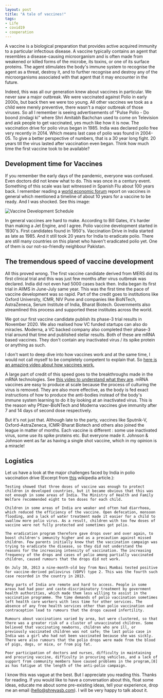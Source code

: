 ```yaml
---
layout: post
title: "A tale of vaccines!"
tags:
- Life
- covid19
- cooperation
---
```


A vaccine is a biological preparation that provides active acquired immunity to a particular infectious disease. A vaccine typically contains an agent that resembles a disease-causing microorganism and is often made from weakened or killed forms of the microbe, its toxins, or one of its surface proteins. The agent stimulates the body's immune system to recognise the agent as a threat, destroy it, and to further recognise and destroy any of the microorganisms associated with that agent that it may encounter in the future.

Indeed, this was all our generation knew about vaccines in particular. We never saw a major outbreak. We were vaccinated against Polio in early 2000s, but back then we were too young. All other vaccines we took as a child were merely preventive, there wasn't a major outbreak of those viruses. So all I remember is seeing advertisements of "Pulse Polio - Do boond zindagi ki" where Shri Amitabh Bachchan used to come on Television and ask people to get vaccinated, yes much like how it is now. The vaccination drive for polio virus began in 1985. India was declared polio free very recently in 2014. Which means last case of polio was found in 2004-05. To give a better perspective of numbers, that is a 30 year long fight. 20 years till the virus lasted after vaccination even began. Think how much time the first vaccine took to be available?

## Development time for Vaccines

If you remember the early days of the pandemic, everyone was confused. Even doctors did not knew what to do. This was once in a century event. Something of this scale was last witnessed in Spanish Flu about 100 years back. I remember reading a [world economic forum](https://www.weforum.org/agenda/2020/06/vaccine-development-barriers-coronavirus/) report on vaccines in general which mentioned a timeline of about 10 years for a vaccine to be ready. And I was shocked. See this image:

![Vaccine Development Schedule](https://wellcome.org/sites/default/files/styles/standalone_image_full_width/public/infographic-vaccine-development-1200x1850.png)

In general vaccines are hard to make. According to Bill Gates, it's harder than making a Jet Engine, and I agree. Polio vaccine development started in 1930's. First candidates found in 1950's. Vaccination Drive in India started as late as 1985. And it still took 20 years for India to eradicate polio. There are still many countries on this planet who haven't eradicated polio yet. One of them is our not-so-friendly neighbour Pakistan.

## The tremendous speed of vaccine development

All this proved wrong. The first vaccine candidate derived from MERS did its first clinical trial and this was just few months after virus outbreak was declared. India did not even had 5000 cases back then. India began its first trial in AIIMS in June-July same year. This was the first time the pace of vaccine development was so rapid. Part of the credit goes to institutions like Oxford University, ICMR, NIV Pune and companies like BioNTech, AstraZeneca, Serum Institute of India, Bharat Biotech. Governments also streamlined this process and supported these institutes across the world.

We got our first vaccine candidate publish its phase-3 trial results in November 2020. We also realised how VC funded startups can also do miracles. Moderna, a VC backed company also completed their phase-3 trial around that time and published stellar results. Both of these are mRNA based vaccines. They don't contain any inactivated virus / its spike protein or anything as such.

I don't want to deep dive into how vaccines work and at the same time, I would not call myself to be completely competent to explain that. So [here is an amazing video about how vaccines work.](https://youtu.be/rb7TVW77ZCs)

A large part of credit of this speed goes to the breakthroughs made in the mRNA technologies. See [this video to understand what they are](https://youtu.be/mvA9gs5gxNY). mRNA vaccines are easy to produce at scale because the process of culturing the virus is removed. They are also more effective, as the body is fed exact instructions of how to produce the anti-bodies instead of the body's immune system learning to do it by looking at an inactivated virus. This is the reason why Pfizer-BioNTech and Moderna vaccines give immunity after 7 and 14 days of second dose respectively.

But it's not just that. Although late to the party, vaccines like Sputnik-V, Oxford-AstraZeneca, ICMR-Bharat Biotech and others also joined the league in matter of months. Each vaccine is different : some use inactivated virus, some use its spike proteins etc. But everyone made it. Johnson & Johnson went as far as having a single shot vaccine, which in my opinion is a miracle!

## Logistics

Let us have a look at the major challenges faced by India in polio vaccination drive (Excerpt from [this](https://en.wikipedia.org/wiki/Pulse_Polio) wikipedia article.):

```
Testing showed that three doses of vaccine was enough to protect children in developed countries, but it became obvious that this was not enough in some areas of India. The Ministry of Health and Family Welfare recommended eight to ten doses for each child.

Children in some areas of India are weaker and often had diarrhoea, which reduced the efficiency of the vaccine. Open defecation, monsoon flooding, and a lack of water treatment made it easier for a child to swallow more polio virus. As a result, children with too few doses of vaccine were not fully protected and sometimes got polio.

The eradication program therefore gave drops over and over again, to boost children's immunity higher and as a precaution against missed children. Few parents initially knew that the vaccination campaign was trying to eradicate the disease, so they did not understand the reasons for the increasing intensity of vaccination. The increasing frequency of the drops and cases of polio among partially vaccinated children, caused rumours that the drops did not work.

On July 30, 2013 a nine-month-old boy from Navi Mumbai tested positive for vaccine-derived poliovirus (VDPV) type 2. This was the fourth such case recorded in the country in 2013.

Many parts of India are remote and hard to access. People in some areas had had poor and caste-discriminatory treatment by government health authorities, which made them less willing to assist in the vaccination programme. The time demands of polio vaccination sometimes left health care workers with less time for other services. The absence of any free health services other than polio vaccination and contraception lead to rumours that the drops caused infertility.

Rumours about vaccinations varied by area, but were clustered, so that there was a greater risk of a cluster of unvaccinated children. Some believed that vaccinating newborns, children who are ill, or previously vaccinated children was not safe; the last polio case in India was a girl who had not been vaccinated because she was sickly. There were also rumours that the polio drops were made from the blood of pigs, dogs, or mice, or from pig fat.

Poor participation of doctors and nurses, difficulty in maintaining and procuring vaccine, difficulty in procuring vehicles, and a lack of support from community members have caused problems in the program,[8] as has fatigue at the length of the anti-polio campaign.

```




I know this was vague at the best. But I appreciate you reading this. Thanks for reading. If you would like to have a conversation about this, float some ideas, educate me about some pre-existing ideas, tell your experience, drop me an email ([hello@shreyasb.com](mailto:hello@shreyasb.com)). I will be very happy to talk about it.
